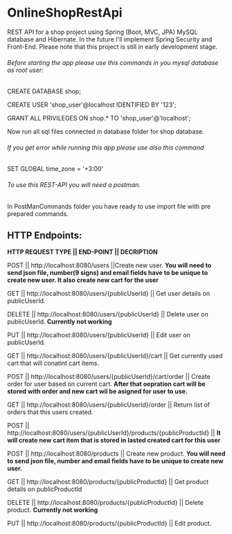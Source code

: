 # OnlineShopRestApi
REST API for a shop project using Spring (Boot, MVC, JPA) MySQL database and Hibernate. In the future I'll implement Spring Security and Front-End. Please note that this project is still in early development stage.

###### Before starting the app please use this commands in you mysql database as root user:

CREATE DATABASE shop;

CREATE USER 'shop_user'@localhost IDENTIFIED BY '123';

GRANT ALL PRIVILEGES ON shop.* TO 'shop_user'@'localhost';

Now run all sql files connected in database folder for shop database.

###### If you get error while running this app please use also this command

SET GLOBAL time_zone = '+3:00'


###### To use this REST-API you will need a postman.

In PostManCommands folder you have ready to use import file with pre prepared commands.

## HTTP Endpoints:

**HTTP REQUEST TYPE || END-POINT || DECRIPTION**

POST   || http://localhost:8080/users  ||Create new user. **You will need to send json file, number(9 signs) and email fields have to be unique to create new user. It also create new cart for the user**

GET    || http://localhost:8080/users/{publicUserId} || Get user details on publicUserId.

DELETE || http://localhost:8080/users/{publicUserId} || Delete user on publicUserId. **Currently not working**

PUT    || http://localhost:8080/users/{publicUserId} || Edit user on publicUserId.

GET    || http://localhost:8080/users/{publicUserId}/cart || Get currently used cart that will conatint cart items.

POST   || http://localhost:8080/users/{publicUserId}/cart/order || Create order for user based on current cart. **After that oepration cart will be stored with order and new cart wil be asigned for user to use.**

GET    || http://localhost:8080/users/{publicUserId}/order || Return list of orders that this users created.

POST   || http://localhost:8080/users/{publicUserId}/products/{publicProductId} || **It will create new cart item that is stored in lasted created cart for this user**

POST   || http://localhost:8080/products || Create new product. **You will need to send json file, number and email fields have to be unique to create new user.**

GET    || http://localhost:8080/products/{publicProductId} || Get product details on publicProductId

DELETE || http://localhost:8080/products/{publicProductId} || Delete product. **Currently not working**

PUT    || http://localhost:8080/products/{publicProductId} || Edit product. 
